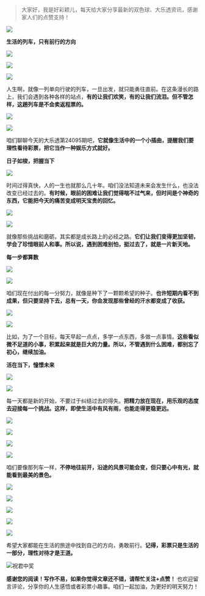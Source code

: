 > 大家好，我是好彩颖儿，每天给大家分享最新的双色球、大乐透资讯，感谢家人们的点赞支持！

![](https://cdn.jsdelivr.net/gh/wangwenjie1314/PicCDN/2024-7-12/1720763627240-image.png)


**生活的列车，只有前行的方向**


![](https://cdn.jsdelivr.net/gh/wangwenjie1314/PicCDN/2024-8-17/1723885820168-image.png)

![](https://cdn.jsdelivr.net/gh/wangwenjie1314/PicCDN/2024-8-17/1723885808351-image.png)


![](https://cdn.jsdelivr.net/gh/wangwenjie1314/PicCDN/2024-8-17/1723879236905-image.png)


人生啊，就像一列单向行驶的列车，一旦出发，就只能勇往直前。在这条漫长的路上，我们会遇到各种各样的站点，**有的让我们欢笑，有的让我们流泪。但不管怎样，这趟列车是不会卖返程票的。**

![](https://cdn.jsdelivr.net/gh/wangwenjie1314/PicCDN/2024-8-17/1723879218457-image.png)

![](https://cdn.jsdelivr.net/gh/wangwenjie1314/PicCDN/2024-8-17/1723879245091-image.png)

咱们聊聊今天的大乐透第24095期吧，**它就像生活中的一个小插曲，提醒我们要理性看待彩票，把它当作一种娱乐方式就好。**

**日子如梭，把握当下**


![](https://cdn.jsdelivr.net/gh/wangwenjie1314/PicCDN/2024-8-17/1723885865022-image.png)


时间过得真快，人的一生也就那么几十年。咱们没法知道未来会发生什么，也没法改变已经过去的。**有时候，眼前的困难让我们觉得喘不过气来，但时间是个神奇的东西，它能把今天的痛苦变成明天宝贵的回忆。**


![](https://cdn.jsdelivr.net/gh/wangwenjie1314/PicCDN/2024-8-17/1723885870663-image.png)


![](https://cdn.jsdelivr.net/gh/wangwenjie1314/PicCDN/2024-8-17/1723885877029-image.png)





就像那些挑战和磨砺，其实都是成长路上的必经之路。**它们让我们变得更加坚韧，学会了珍惜眼前人和事。所以说，遇到困难别怕，挺过去了，就是一片新天地。**

**每一步都算数**

![](https://cdn.jsdelivr.net/gh/wangwenjie1314/PicCDN/2024-8-17/1723885850304-image.png)

![](https://cdn.jsdelivr.net/gh/wangwenjie1314/PicCDN/2024-8-17/1723885844618-image.png)

咱们现在付出的每一分努力，就像是种下了一颗颗希望的种子。**也许短期内看不到成果，但只要坚持下去，总有一天，你会发现那些曾经的汗水都变成了收获。**

![](https://cdn.jsdelivr.net/gh/wangwenjie1314/PicCDN/2024-8-17/1723885858312-image.png)


![](https://cdn.jsdelivr.net/gh/wangwenjie1314/PicCDN/2024-8-17/1723886023218-image.png)


比如，为了一个目标，每天早起一点点，多学一点东西，多做一点事情。**这些看似微不足道的小事，积累起来就是巨大的力量。所以，不管遇到什么困难，都别忘了初心，继续加油。**

**活在当下，憧憬未来**


![](https://cdn.jsdelivr.net/gh/wangwenjie1314/PicCDN/2024-8-17/1723886003527-image.png)

![](https://cdn.jsdelivr.net/gh/wangwenjie1314/PicCDN/2024-8-17/1723886016152-image.png)


每一天都是新的开始，不要过于纠结过去的得失。**把精力放在现在，用乐观的态度去迎接每一个挑战。这样，即使生活中有风有雨，也能走得更稳更远。**


![](https://cdn.jsdelivr.net/gh/wangwenjie1314/PicCDN/2024-8-17/1723886031214-image.png)

![](https://cdn.jsdelivr.net/gh/wangwenjie1314/PicCDN/2024-8-17/1723886038781-image.png)


![](https://cdn.jsdelivr.net/gh/wangwenjie1314/PicCDN/2024-8-17/1723886110798-image.png)


![](https://cdn.jsdelivr.net/gh/wangwenjie1314/PicCDN/2024-8-17/1723886129808-image.png)

咱们要像那列车一样，**不停地往前开，沿途的风景可能会变，但只要心中有光，就能看到最美的景色。**


![](https://cdn.jsdelivr.net/gh/wangwenjie1314/PicCDN/2024-8-17/1723886059637-image.png)

![](https://cdn.jsdelivr.net/gh/wangwenjie1314/PicCDN/2024-8-17/1723886047589-image.png)

![](https://cdn.jsdelivr.net/gh/wangwenjie1314/PicCDN/2024-8-17/1723886071479-image.png)

![](https://cdn.jsdelivr.net/gh/wangwenjie1314/PicCDN/2024-8-17/1723886097980-image.png)


![](https://cdn.jsdelivr.net/gh/wangwenjie1314/PicCDN/2024-8-17/1723886120333-image.png)

希望大家都能在生活的旅途中找到自己的方向，勇敢前行。**记得，彩票只是生活的一部分，理性对待才是王道。**


![祝君中奖](https://cdn.jsdelivr.net/gh/wangwenjie1314/PicCDN/2024-8-17/1723886161033-image.png)


**感谢您的阅读！写作不易，如果你觉得文章还不错，请帮忙关注+点赞！** 也欢迎留言评论，分享你的人生感悟或者彩票小趣事。咱们一起加油，为更好的明天努力！


